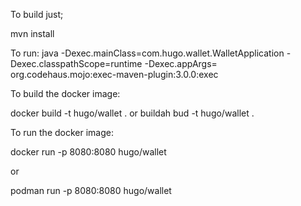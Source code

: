 To build just;

mvn install

To run:
java -Dexec.mainClass=com.hugo.wallet.WalletApplication -Dexec.classpathScope=runtime -Dexec.appArgs= org.codehaus.mojo:exec-maven-plugin:3.0.0:exec


To build the docker image:

docker build -t hugo/wallet .
or
buildah bud -t hugo/wallet .

To run the docker image:

docker run -p 8080:8080 hugo/wallet

or 

podman run -p 8080:8080 hugo/wallet
